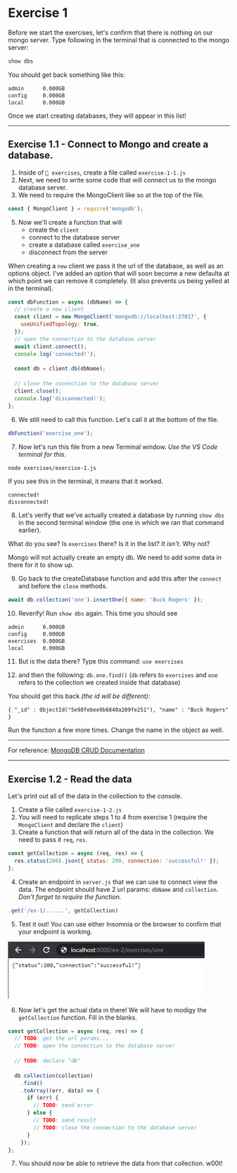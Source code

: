 # Exercise 1

Before we start the exercises, let's confirm that there is nothing on our mongo server. Type following in the terminal that is connected to the mongo server:

```bash
show dbs
```

You should get back something like this:

```
admin      0.000GB
config     0.000GB
local      0.000GB
```

Once we start creating databases, they will appear in this list!

---

## Exercise 1.1 - Connect to Mongo and create a database.

1. Inside of `📁 exercises`, create a file called `exercise-1-1.js`
2. Next, we need to write some code that will connect us to the mongo database server.
3. We need to require the MongoClient like so at the top of the file.

```js
const { MongoClient } = require('mongodb');
```

5. Now we'll create a function that will
   - create the `client`
   - connect to the database server
   - create a database called `exercise_one`
   - disconnect from the server

When creating a `new` client we pass it the url of the database, as well as an options object. I've added an option that will soon become a new defaulta at which point we can remove it completely. (It also prevents us being yelled at in the terminal).

```js
const dbFunction = async (dbName) => {
  // create a new client
  const client = new MongoClient('mongodb://localhost:27017', {
    useUnifiedTopology: true,
  });
  // open the connection to the database server
  await client.connect();
  console.log('connected!');

  const db = client.db(dbName);

  // close the connection to the database server
  client.close();
  console.log('disconnected!');
};
```

6. We still need to call this function. Let's call it at the bottom of the file.

```js
dbFunction('exercise_one');
```

7. Now let's run this file from a new Terminal window. _Use the VS Code terminal for this_.

```bash
node exercises/exercise-1.js
```

If you see this in the terminal, it means that it worked.

```
connected!
disconnected!
```

8. Let's verify that we've actually created a database by running `show dbs` in the second terminal window (the one in which we ran that command earlier).

What do you see? Is `exercises` there? Is it in the list? _It isn't._ Why not?

Mongo will not actually create an empty db. We need to add some data in there for it to show up.

9. Go back to the createDatabase function and add this after the `connect` and before the `close` methods.

```js
await db.collection('one').insertOne({ name: 'Buck Rogers' });
```

10. Reverify! Run `show dbs` again. This time you should see

```
admin      0.000GB
config     0.000GB
exercises  0.000GB
local      0.000GB
```

11. But is the data there? Type this command: `use exercises`

12. and then the following: `db.one.find()` (`db` refers to `exercises` and `one` refers to the collection we created inside that database)

You should get this back _(the id will be different)_:

```
{ "_id" : ObjectId("5e98febee9b6840a209fe251"), "name" : "Buck Rogers" }
```

Run the function a few more times. Change the name in the object as well.

---

For reference: [MongoDB CRUD Documentation](http://mongodb.github.io/node-mongodb-native/3.5/reference/ecmascriptnext/crud/)

---

## Exercise 1.2 - Read the data

Let's print out all of the data in the collection to the console.

1. Create a file called `exercise-1-2.js`
2. You will need to replicate steps 1 to 4 from exercise 1 (require the `MongoClient` and declare the `client`)
3. Create a function that will return all of the data in the collection. We need to pass it `req`, `res`.

```js
const getCollection = async (req, res) => {
  res.status(200).json({ status: 200, connection: 'successful!' });
};
```

4. Create an endpoint in `server.js` that we can use to connect view the data. The endpoint should have 2 url params: `dbName` and `collection`. _Don't forget to require the function._

```js
.get('/ex-1/......', getCollection)
```

5. Test it out! You can use either Insomnia or the browser to confirm that your endpoint is working.

<img src='../__lecture/assets/ex-1-2-5.png' />

6. Now let's get the actual data in there! We will have to modigy the `getCollection` function. Fill in the blanks.

```js
const getCollection = async (req, res) => {
  // TODO: get the url params...
  // TODO: open the connection to the database server

  // TODO: declare "db"

  db.collection(collection)
    .find()
    .toArray((err, data) => {
      if (err) {
        // TODO: send error
      } else {
        // TODO: send result
        // TODO: close the connection to the database server
      }
    });
};
```

7. You should now be able to retrieve the data from that collection. w00t!
